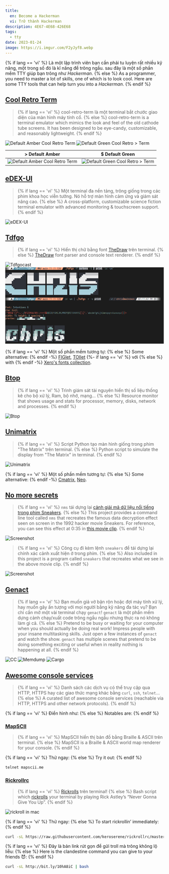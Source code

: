 ```yaml
---
title:
  en: Become a Hackerman
  vi: Trở thành Hackerman
description: 4E67-4E68-426E68
tags:
  - tty
date: 2023-01-24
image: https://i.imgur.com/F2yJyf8.webp
---
```


{% if lang == 'vi' %}
  Là một lập trình viên bạn cần phải tu luyện rất nhiều kỹ năng, một trong số đó là kĩ năng để trông ngầu. sau đây là một số phần mềm TTY giúp bạn trông như _Hackerman_.
{% else %}
  As a programmer, you need to master a lot of skills, one of which is to look cool. Here are some TTY tools that can help turn you into a _Hackerman_.
{% endif %}

## [Cool Retro Term](https://github.com/Swordfish90/cool-retro-term)

> {% if lang == 'vi' %}
>   cool-retro-term là một terminal bắt chước giao diện của màn hình máy tính cổ.
> {% else %}
>   cool-retro-term is a terminal emulator which mimics the look and feel of the old cathode tube screens. It has been designed to be eye-candy, customizable, and reasonably lightweight.
> {% endif %}

<div class="sm:hidden">

  ![Default Amber Cool Retro Term](https://user-images.githubusercontent.com/121322/32070717-16708784-ba42-11e7-8572-a8fcc10d7f7d.gif)
  ![Default Green Cool Retro > Term](https://user-images.githubusercontent.com/121322/32070715-163a1c94-ba42-11e7-80bb-41fbf10fc634.gif)

</div>
<div class="hidden sm:block">

  | > Default Amber | $ Default Green |
  | --------------- | --------------- |
  | ![Default Amber Cool Retro Term](https://user-images.githubusercontent.com/121322/32070717-16708784-ba42-11e7-8572-a8fcc10d7f7d.gif) | ![Default Green Cool Retro > Term](https://user-images.githubusercontent.com/121322/32070715-163a1c94-ba42-11e7-80bb-41fbf10fc634.gif) |

</div>

## [eDEX-UI](https://github.com/GitSquared/edex-ui)

> {% if lang == 'vi' %}
>   Một terminal đa nền tảng, trông giống trong các phim khoa học viễn tưởng. Nó hỗ trợ màn hình cảm ứng và giám sát nâng cao.
> {% else %}
>   A cross-platform, customizable science fiction terminal emulator with advanced monitoring & touchscreen support.
> {% endif %}

![eDEX-UI](https://raw.githubusercontent.com/GitSquared/edex-ui/master/media/screenshot_default.png)

## [Tdfgo](https://github.com/digitallyserviced/tdfgo)

> {% if lang == 'vi' %}
>   Hiển thị chữ bằng font [TheDraw](https://en.wikipedia.org/wiki/TheDraw) trên terminal.
> {% else %}
>   [TheDraw](https://en.wikipedia.org/wiki/TheDraw) font parser and console text renderer.
> {% endif %}

![Tdfgocast](https://raw.githubusercontent.com/digitallyserviced/tdfgo/main/assets/tdfgocast.gif)
![Tdfgo print user](https://raw.githubusercontent.com/digitallyserviced/tdfgo/main/assets/tdfgo-print-user.png)

{% if lang == 'vi' %}
  Một số phần mềm tương tự:
{% else %}
  Some alternative:
{% endif -%}
[FIGlet](http://www.figlet.org), [TOIlet](http://caca.zoy.org/wiki/toilet)
{%- if lang == 'vi' %}
  với
{% else %}
  with
{% endif -%}
[Xero's fonts collection](https://github.com/xero/figlet-fonts).

## [Btop](https://github.com/aristocratos/btop)

> {% if lang == 'vi' %}
>   Trình giám sát tài nguyên hiển thị số liệu thống kê cho bộ xử lý, Ram, bộ nhớ, mạng...
> {% else %}
>   Resource monitor that shows usage and stats for processor, memory, disks, network and processes.
> {% endif %}

![Btop](https://i.imgur.com/eDvgKsI.webp)

## [Unimatrix](https://github.com/will8211/unimatrix)

> {% if lang == 'vi' %}
>   Script Python tạo màn hình giống trong phim "The Matrix" trên terminal.
> {% else %}
>   Python script to simulate the display from "The Matrix" in terminal.
> {% endif %}

![Unimatrix](https://i.imgur.com/BHeqwCQ.webp)

{% if lang == 'vi' %}
  Một số phần mềm tương tự:
{% else %}
  Some alternative:
{% endif -%}
[Cmatrix](https://github.com/abishekvashok/cmatrix), [Neo](https://github.com/st3w/neo).

## [No more secrets](https://github.com/bartobri/no-more-secrets)

> {% if lang == 'vi' %}
>   `nms` tái dựng lại [cảnh giải mã dữ liệu nổi tiếng trong phim Sneakers](https://youtu.be/F5bAa6gFvLs?t=35).
> {% else %}
>   This project provides a command line tool called `nms` that recreates the famous data decryption effect seen on screen in the 1992 hacker movie Sneakers. For reference, you can see this effect at 0:35 in [this movie clip](https://youtu.be/F5bAa6gFvLs?t=35).
> {% endif %}

![Screenshot](https://www.brianbarto.info/static/nms/nms.gif)

> {% if lang == 'vi' %}
>   Công cụ đi kèm lệnh `sneakers` để tái dựng lại chính xác cảnh xuất hiện ở trong phím.
> {% else %}
>   Also included in this project is a program called `sneakers` that recreates what we see in the above movie clip.
> {% endif %}

![Screenshot](https://www.brianbarto.info/static/nms/sneakers.gif)

## [Genact](https://github.com/svenstaro/genact)

> {% if lang == 'vi' %}
>   Bạn muốn giả vờ bận rộn hoặc đợi máy tính xử lý, hay muốn gây ấn tượng với mọi người bằng kỹ năng đa tác vụ? Bạn chỉ cần mở một vài terminal chạy `genact`! `genact` là một phần mềm dựng cảnh chạy/xuất code trông ngầu ngầu nhưng thực ra nó không làm gì cả.
> {% else %}
>   Pretend to be busy or waiting for your computer when you should actually be doing real work! Impress people with your insane multitasking skills. Just open a few instances of `genact` and watch the show. `genact` has multiple scenes that pretend to be doing something exciting or useful when in reality nothing is happening at all.
> {% endif %}

![CC](https://raw.githubusercontent.com/svenstaro/genact/master/gifs/cc.gif)
![Memdump](https://raw.githubusercontent.com/svenstaro/genact/master/gifs/memdump.gif)
![Cargo](https://raw.githubusercontent.com/svenstaro/genact/master/gifs/cargo.gif)

## [Awesome console services](https://github.com/chubin/awesome-console-services)

> {% if lang == 'vi' %}
>   Danh sách các dịch vụ có thể truy cập qua HTTP, HTTPS hay các giao thức mạng khác bằng `curl`, `ssh`, `telnet`...
> {% else %}
>   A curated list of awesome console services (reachable via HTTP, HTTPS and other network protocols).
> {% endif %}

{% if lang == 'vi' %}
  Điển hình như:
{% else %}
  Notables are:
{% endif %}

### [MapSCII](https://github.com/rastapasta/mapscii)

> {% if lang == 'vi' %}
>   MapSCII hiển thị bản đồ bằng Braille & ASCII trên terminal.
> {% else %}
>   MapSCII is a Braille & ASCII world map renderer for your console.
> {% endif %}

<script id="asciicast-117813" src="https://asciinema.org/a/117813.js" async></script>

{% if lang == 'vi' %}
  Thử ngay:
{% else %}
  Try it out:
{% endif %}

```sh
telnet mapscii.me
```

### [Rickrollrc](https://github.com/keroserene/rickrollrc)

> {% if lang == 'vi' %}
>   [Rickrolls](http://en.wikipedia.org/wiki/Rickrolling) trên terminal!
> {% else %}
>   Bash script which [rickrolls](http://en.wikipedia.org/wiki/Rickrolling) your terminal by playing Rick Astley’s “Never Gonna Give You Up”.
> {% endif %}

![rickroll in mac](http://i.imgur.com/yDLaZna.png)

{% if lang == 'vi' %}
  Thử ngay:
{% else %}
  To start rickrollin’ immediately:
{% endif %}

```sh
curl -sL https://raw.githubusercontent.com/keroserene/rickrollrc/master/roll.sh | bash
```

{% if lang == 'vi' %}
  Đây là bản link rút gọn để gửi troll mà trông không lộ liễu:
{% else %}
  Here is the clandestine command you can give to your friends 😈:
{% endif %}

```sh
curl -sL http://bit.ly/10hA8iC | bash
```
